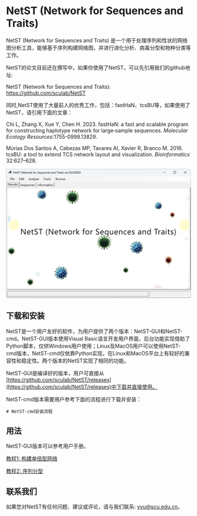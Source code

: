 

# NetST (Network for Sequences and Traits)

NetST (Network for Sequences and Traits) 是一个用于处理序列和性状的网络图分析工具，能够基于序列构建网络图，并进行进化分析、病毒分型和物种分类等工作。

NetST的论文目前还在撰写中，如果你使用了NetST，可以先引用我们的github地址:

NetST (Network for Sequences and Traits): https://github.com/sculab/NetST

同时,NetST使用了大量前人的优秀工作，包括：fastHaN、tcsBU等，如果使用了NetST，请引用下面的文章：

Chi L, Zhang X, Xue Y, Chen H. 2023. fastHaN: a fast and scalable program for constructing haplotype network for large‐sample sequences. *Molecular Ecology Resources*:1755-0998.13829.

Múrias Dos Santos A, Cabezas MP, Tavares AI, Xavier R, Branco M. 2016. tcsBU: a tool to extend TCS network layout and visualization. *Bioinformatics* 32:627–628.

![image-20230820150248051](https://github.com/sculab/NetST/blob/master/main/screen.png)

## 下载和安装

NetST是一个用户友好的软件，为用户提供了两个版本：NetST-GUI和NetST-cmd。NetST-GUI版本使用Visual Basic语言开发用户界面，后台功能实现借助了Python脚本，仅供Windows用户使用；Linux及MacOS用户可以使用NetST-cmd版本，NetST-cmd仅依靠Python实现，在Linux和MacOS平台上有较好的兼容性和稳定性。两个版本的NetST实现了相同的功能。

NetST-GUI是编译好的版本，用户可直接从[https://github.com/sculab/NetST/releases](https://github.com/sculab/NetST/releases)中下载并直接使用。

NetST-cmd版本需要用户参考下面的流程进行下载并安装：

```shell
# NetST-cmd安装流程
```

## 用法

NetST-GUI版本可以参考用户手册。

[教程1: 构建单倍型网络](https://github.com/sculab/NetST/blob/master/examples/zh_cn/class1.md)

[教程2: 序列分型](https://github.com/sculab/NetST/blob/master/examples/zh_cn/class2.md)

## 联系我们

如果您对NetST有任何问题、建议或评论，请与我们联系: yyu@scu.edu.cn。













